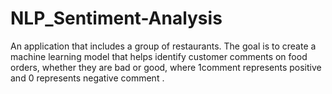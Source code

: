 # NLP_Sentiment-Analysis
An application that includes a group of restaurants.  The goal is to create a machine learning model that helps identify customer comments on food orders,  whether they are bad or good, where 1comment represents positive and 0 represents negative comment .
